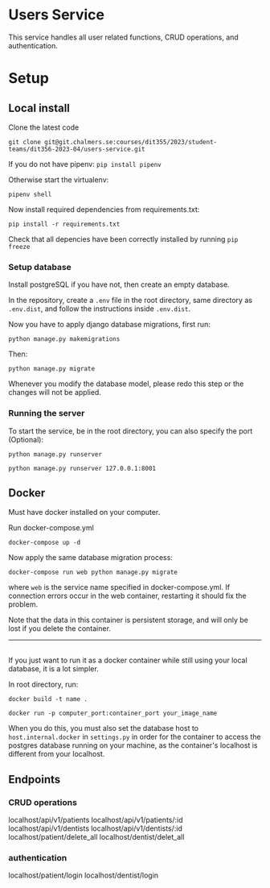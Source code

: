 # Users Service

This service handles all user related functions, CRUD operations, and authentication.

# Setup

## Local install
Clone the latest code
```
git clone git@git.chalmers.se:courses/dit355/2023/student-teams/dit356-2023-04/users-service.git
```
If you do not have pipenv:
``` pip install pipenv ```<br/>

Otherwise start the virtualenv:
```
pipenv shell
```
Now install required dependencies from requirements.txt:
```
pip install -r requirements.txt
```
Check that all depencies have been correctly installed by running ```pip freeze```

### Setup database
Install postgreSQL if you have not, then create an empty database.

In the repository, create a ```.env``` file in the root directory, same directory as ```.env.dist```, and follow the instructions inside ```.env.dist```.

Now you have to apply django database migrations, first run:
```
python manage.py makemigrations
```
Then:
```
python manage.py migrate
```
Whenever you modify the database model, please redo this step or the changes will not be applied.

### Running the server
To start the service, be in the root directory, you can also specify the port (Optional):
```
python manage.py runserver

python manage.py runserver 127.0.0.1:8001
```

## Docker

Must have docker installed on your computer.

Run docker-compose.yml
```
docker-compose up -d
```
Now apply the same database migration process:
```
docker-compose run web python manage.py migrate
```
where ```web``` is the service name specified in docker-compose.yml.
If connection errors occur in the web container, restarting it should fix the problem.

Note that the data in this container is persistent storage, and will only be lost if you delete the container.
___
</br>
If you just want to run it as a docker container while still using your local database, it is a lot simpler.

In root directory, run:

```
docker build -t name .

docker run -p computer_port:container_port your_image_name
```

When you do this, you must also set the database host to ```host.internal.docker``` in ```settings.py``` in order for the container to access the postgres database running on your machine, as the container's localhost is different from your localhost.

## Endpoints
### CRUD operations
localhost/api/v1/patients
localhost/api/v1/patients/:id
localhost/api/v1/dentists
localhost/api/v1/dentists/:id
localhost/patient/delete_all
localhost/dentist/delet_all

### authentication
localhost/patient/login
localhost/dentist/login
